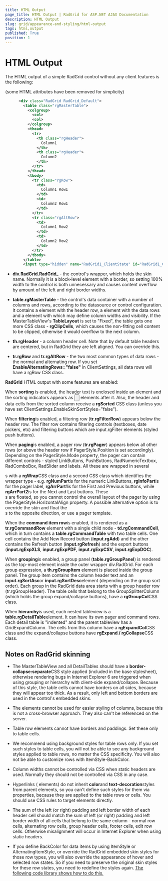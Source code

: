 ```yaml
---
title: HTML Output
page_title: HTML Output | RadGrid for ASP.NET AJAX Documentation
description: HTML Output
slug: grid/appearance-and-styling/html-output
tags: html,output
published: True
position: 1
---
```


# HTML Output



The HTML output of a simple RadGrid control without any client features is the following:

(some HTML attributes have been removed for simplicity)

````XML
	  <div class="RadGrid RadGrid_Default">
	    <table class="rgMasterTable">
	      <colgroup>
	        <col>
	        <col>
	      </colgroup>
	      <thead>
	        <tr>
	          <th class="rgHeader">
	            Column1
	          </th>
	          <th class="rgHeader">
	            Column2
	          </th>
	        </tr>
	      </thead>
	      <tbody>
	        <tr class="rgRow">
	          <td>
	            Column1 Row1
	          </td>
	          <td>
	            Column2 Row1
	          </td>
	        </tr>
	        <tr class="rgAltRow">
	          <td>
	            Column1 Row2
	          </td>
	          <td>
	            Column2 Row2
	          </td>
	        </tr>
	      </tbody>
	    </table>
	    <input type="hidden" name="RadGrid1_ClientState" id="RadGrid1_ClientState" autocomplete="off"></div>
````



* **div.RadGrid.RadGrid**_ - the control's wrapper, which holds the skin name. Normally it is a block-level element with a border, so setting 100% width to the control is both unnecessary and causes content overflow by amount of the left and right border widths.

* **table.rgMasterTable** - the control's data container with a number of columns and rows, according to the datasource or control configuration. It contains a <thead> element with the header row, a <tbody> element with the data rows and a <colgroup> element with <cols> which may define column widths and visibility. If the MasterTableView's **TableLayout** is set to "Fixed", the table gets one more CSS class - **rgClipCells**, which causes the non-fitting cell content to be clipped, otherwise it would overflow to the next column.

* **th.rgHeader** - a column header cell. Note that by default table headers are centered, but in RadGrid they are left aligned. You can override this.

* **tr.rgRow** and **tr.rgAltRow** - the two most common types of data rows - the normal and alternating row. If you set **EnableAlternatingRows="false"** in ClientSettings, all data rows will have a rgRow CSS class.

**RadGrid** HTML output with some features are enabled:

When **sorting** is enabled, the header text is enclosed inside an **<a>** element and the sorting indicators appears as **<input type="button" />** elements after it. Also, the header and data cells from the sorted column receive a **rgSorted** CSS class (unless you have set ClientSettings.EnableSkinSortStyles="false").

When **filtering**is enabled, a filtering row (**tr.rgFilterRow**) appears below the header row. The filter row contains filtering controls (textboxes, date pickers, etc) and filtering buttons which are input.rgFilter elements (styled push buttons).

When **paging**is enabled, a pager row (**tr.rgPager**) appears below all other rows (or above the header row if PagerStyle.Position is set accordingly). Depending on the PagerStyle.Mode property, the pager can contain different controls - styled LinkButtons, PushButtons, RadNumericTextbox, RadComboBox, RadSlider and labels. All these are wrapped in several <div>s with a **rgWrap**CSS class and a second CSS class which identifies the wrapper type - e.g. **rgNumPart**is for the numeric LinkButtons, **rgInfoPart**is for the pager label, **rgArrPart1**is for the First and Previous buttons, while **rgArrPart2**is for the Next and Last buttons. These <div>s are floated, so you cannot control the overall layout of the pager by using the PagerStyle.HorizontalAlign property. A possible alternative option is to override the skin and float the <div>s to the opposite direction, or use a pager template.

When the **command item row**is enabled, it is rendered as a **tr.rgCommandRow** element with a single child node - **td.rgCommandCell**, which in turn contains a **table.rgCommandTable** with two table cells. One cell contains the Add New Record button (**input.rgAdd**) and the other contains the Refresh button (**input.rgRefresh**) and the export buttons (**input.rgExpXLS**, **input.rgExpPDF**, **input.rgExpCSV**, **input.rgExpDOC**).

When **grouping**is enabled, a group panel (**table.rgGroupPanel**) is rendered as the top-most element inside the outer wrapper div.RadGrid. For each group expression, a **th.rgGroupItem** element is placed inside the group panel. The group item contains the column header text and an **input.rgSortAsc**or **input.rgSortDesc**element (depending on the group sort order). Each group in the RadGrid data area starts with a group header row (tr.rgGroupHeader). The table cells that belong to the GroupSplitterColumn (which holds the group expand/collapse buttons), have a **rgGroupCol**CSS class.

When **hierarchy**is used, each nested tableview is a **table.rgDetailTable**element. It can have its own pager and command rows. Each detail table is "indented" and the parent tableview has a GridExpandColumn. The cells from this column have a **rgExpandCol**CSS class and the expand/collapse buttons have **rgExpand / rgCollapse**CSS class.

## Notes on RadGrid skinning

* The MasterTableView and all DetailTables should have a **border-collapse:separate**CSS style applied (included in the base stylesheet), otherwise rendering bugs in Internet Explorer 6 are triggered when using grouping or hierarchy with client-side expand/collapse. Because of this style, the table cells cannot have borders on all sides, because they will appear too thick. As a result, only left and bottom borders are used in the control's embedded skins.

* The <col> elements cannot be used for easier styling of columns, because this is not a cross-browser approach. They also can't be referenced on the server.

* Table row elements cannot have borders and paddings. Set these only to table cells.

* We recommend using background styles for table rows only. If you set such styles to table cells, you will not be able to see any background styles applied to table rows, no matter the CSS specificity. You will also not be able to customize rows with ItemStyle-BackColor.

* Column widths cannot be controlled via CSS when static headers are used. Normally they should not be controlled via CSS in any case.

* Hyperlinks (<a> elements) do not inherit **color**and **text-decoration**styles from parent elements, so you can't define such styles for them via properties, because they are applied to the table rows or cells. You should use CSS rules to target <a> elements directly.

* The sum of the left (or right) padding and left border width of each header cell should match the sum of left (or right) padding and left border width of all cells that belong to the same column - normal row cells, alternating row cells, group header cells, footer cells, edit row cells. Otherwise misalignment will occur in Internet Explorer when using static headers.

* If you define BackColor for data items by using ItemStyle or AlternatingItemStyle, or override the RadGrid embedded skin styles for those row types, you will also override the appearance of hover and selected row states. So if you need to preserve the original skin styles for these row states, you need to redefine the styles again. [The following code library shows how to do this.](http://www.telerik.com/community/code-library/aspnet-ajax/grid/how-to-preserve-the-original-radgrid-selected-hover-row-background-when-using-itemstyle-backcolor.aspx)
